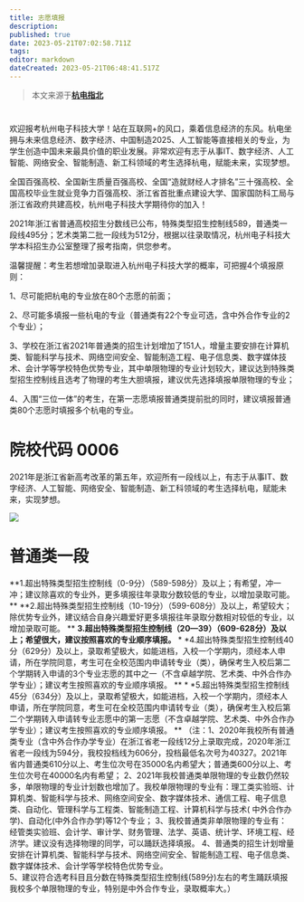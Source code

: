 ```yaml
---
title: 志愿填报
description:
published: true
date: 2023-05-21T07:02:58.711Z
tags:
editor: markdown
dateCreated: 2023-05-21T06:48:41.517Z
---
```


> 本文来源于[**杭电指北**](https://www.yuque.com/hduer/guide)

#  

欢迎报考杭州电子科技大学！站在互联网+的风口，乘着信息经济的东风。杭电坐拥与未来信息经济、数字经济、中国制造2025、人工智能等直接相关的专业，为学生创造中国未来最具价值的职业发展。非常欢迎有志于从事IT、数字经济、人工智能、网络安全、智能制造、新工科领域的考生选择杭电，赋能未来，实现梦想。

全国百强高校、全国新生质量百强高校、全国“造就财经人才排名”三十强高校、全国高校毕业生就业竞争力百强高校、浙江省首批重点建设大学、国家国防科工局与浙江省政府共建高校，杭州电子科技大学期待你的加入！

2021年浙江省普通高校招生分数线已公布，特殊类型招生控制线589，普通类一段线495分；艺术类第二批一段线为512分，根据以往录取情况，杭州电子科技大学本科招生办公室整理了报考指南，供您参考。

温馨提醒：考生若想增加录取进入杭州电子科技大学的概率，可把握4个填报原则：

1、尽可能把杭电的专业放在80个志愿的前面；

2、尽可能多填报一些杭电的专业（普通类有22个专业可选，含中外合作专业的2个专业）；

3、学校在浙江省2021年普通类的招生计划增加了151人，增量主要安排在计算机类、智能科学与技术、网络空间安全、智能制造工程、电子信息类、数字媒体技术、会计学等学校特色优势专业，其中单限物理的专业计划较大，建议达到特殊类型招生控制线且选考了物理的考生大胆填报，建议优先选择填报单限物理的专业；

4、入围“三位一体”的考生，在第一志愿填报普通类提前批的同时，建议填报普通类80个志愿时填报多个杭电的专业。

# 院校代码 0006

2021年是浙江省新高考改革的第五年，欢迎所有一段线以上，有志于从事IT、数字经济、人工智能、网络安全、智能制造、新工科领域的考生选择杭电，赋能未来，实现梦想。

![](https://cdn.nlark.com/yuque/0/2021/webp/21567840/1625383383367-84d283e2-8940-4036-9b94-5a732aae1a0e.webp#clientId=u5b3f4681-90a2-4&from=paste&height=350&id=u5e5ba6a9&originHeight=140&originWidth=140&originalType=url&ratio=1&status=done&style=none&taskId=u64014f92-81c2-4d86-b3dc-d4cdb1bfb8c&width=350)

# 普通类一段

**1.超出特殊类型招生控制线（0-9分）（589-598分）及以上；有希望，冲一冲；建议除喜欢的专业外，更多填报往年录取分数较低的专业，以增加录取可能。
**
**2.超出特殊类型招生控制线（10-19分）（599-608分）及以上，希望较大；除优势专业外，建议结合自身兴趣爱好更多填报往年录取分数相对较低的专业，以增加录取可能。
**
**3.超出特殊类型招生控制线（20—39）（609-628分）及以上；希望很大，建议按照喜欢的专业顺序填报。**
*
*4.超出特殊类型招生控制线40分（629分）及以上，录取希望极大，如能进档，入校一个学期内，须经本人申请，所在学院同意，考生可在全校范围内申请转专业（类），确保考生入校后第二个学期转入申请的3个专业志愿的其中之一（不含卓越学院、艺术类、中外合作办学专业）；建议考生按照喜欢的专业顺序填报。
**
*
*5.超出特殊类型招生控制线45分（634分）及以上，录取希望极大，如能进档，入校一个学期内，须经本人申请，所在学院同意，考生可在全校范围内申请转专业（类），确保考生入校后第二个学期转入申请转专业志愿中的第一志愿（不含卓越学院、艺术类、中外合作办学专业）；建议考生按照喜欢的专业顺序填报。
**
（注：1、2020年我校所有普通类专业（含中外合作办学专业）在浙江省老一段线12分上录取完成，2020年浙江省老一段线为594分，我校投档线为606分，投档最低名次号为40327。2021年省内普通类610分以上、考生位次号在35000名内希望大；普通类600分以上、考生位次号在40000名内有希望；
2、2021年我校普通类单限物理的专业数仍然较多，单限物理的专业计划数也增加了。我校单限物理的专业有：理工类实验班、计算机类、智能科学与技术、网络空间安全、数字媒体技术、通信工程、电子信息类、自动化、管理科学与工程类、智能制造工程、计算机科学与技术(
中外合作办学)、自动化(中外合作办学)等12个专业；
3、我校普通类非单限物理的专业有：经管类实验班、会计学、审计学、财务管理、法学、英语、统计学、环境工程、经济学。建议没有选择物理的同学，可以踊跃选择填报。
4、普通类的招生计划增量安排在计算机类、智能科学与技术、网络空间安全、智能制造工程、电子信息类、数字媒体技术、会计学等学校特色优势专业。  
5、建议符合选考科目且分数在特殊类型招生控制线(589分)左右的考生踊跃填报我校多个单限物理的专业，特别是中外合作专业，录取概率大。）

#  

